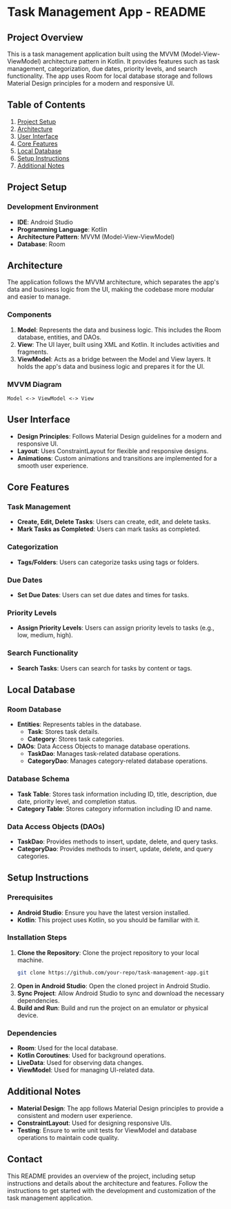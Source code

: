 # Task Management App - README

## Project Overview
This is a task management application built using the MVVM (Model-View-ViewModel) architecture pattern in Kotlin. It provides features such as task management, categorization, due dates, priority levels, and search functionality. The app uses Room for local database storage and follows Material Design principles for a modern and responsive UI.

## Table of Contents
1. [Project Setup](#project-setup)
2. [Architecture](#architecture)
3. [User Interface](#user-interface)
4. [Core Features](#core-features)
5. [Local Database](#local-database)
6. [Setup Instructions](#setup-instructions)
7. [Additional Notes](#additional-notes)

## Project Setup

### Development Environment
- **IDE**: Android Studio
- **Programming Language**: Kotlin
- **Architecture Pattern**: MVVM (Model-View-ViewModel)
- **Database**: Room

## Architecture
The application follows the MVVM architecture, which separates the app's data and business logic from the UI, making the codebase more modular and easier to manage.

### Components
1. **Model**: Represents the data and business logic. This includes the Room database, entities, and DAOs.
2. **View**: The UI layer, built using XML and Kotlin. It includes activities and fragments.
3. **ViewModel**: Acts as a bridge between the Model and View layers. It holds the app's data and business logic and prepares it for the UI.

### MVVM Diagram
```
Model <-> ViewModel <-> View
```

## User Interface
- **Design Principles**: Follows Material Design guidelines for a modern and responsive UI.
- **Layout**: Uses ConstraintLayout for flexible and responsive designs.
- **Animations**: Custom animations and transitions are implemented for a smooth user experience.

## Core Features

### Task Management
- **Create, Edit, Delete Tasks**: Users can create, edit, and delete tasks.
- **Mark Tasks as Completed**: Users can mark tasks as completed.

### Categorization
- **Tags/Folders**: Users can categorize tasks using tags or folders.

### Due Dates
- **Set Due Dates**: Users can set due dates and times for tasks.

### Priority Levels
- **Assign Priority Levels**: Users can assign priority levels to tasks (e.g., low, medium, high).

### Search Functionality
- **Search Tasks**: Users can search for tasks by content or tags.

## Local Database

### Room Database
- **Entities**: Represents tables in the database.
  - **Task**: Stores task details.
  - **Category**: Stores task categories.
- **DAOs**: Data Access Objects to manage database operations.
  - **TaskDao**: Manages task-related database operations.
  - **CategoryDao**: Manages category-related database operations.

### Database Schema
- **Task Table**: Stores task information including ID, title, description, due date, priority level, and completion status.
- **Category Table**: Stores category information including ID and name.

### Data Access Objects (DAOs)
- **TaskDao**: Provides methods to insert, update, delete, and query tasks.
- **CategoryDao**: Provides methods to insert, update, delete, and query categories.

## Setup Instructions

### Prerequisites
- **Android Studio**: Ensure you have the latest version installed.
- **Kotlin**: This project uses Kotlin, so you should be familiar with it.

### Installation Steps
1. **Clone the Repository**: Clone the project repository to your local machine.
   ```sh
   git clone https://github.com/your-repo/task-management-app.git
   ```
2. **Open in Android Studio**: Open the cloned project in Android Studio.
3. **Sync Project**: Allow Android Studio to sync and download the necessary dependencies.
4. **Build and Run**: Build and run the project on an emulator or physical device.

### Dependencies
- **Room**: Used for the local database.
- **Kotlin Coroutines**: Used for background operations.
- **LiveData**: Used for observing data changes.
- **ViewModel**: Used for managing UI-related data.

## Additional Notes
- **Material Design**: The app follows Material Design principles to provide a consistent and modern user experience.
- **ConstraintLayout**: Used for designing responsive UIs.
- **Testing**: Ensure to write unit tests for ViewModel and database operations to maintain code quality.

## Contact


This README provides an overview of the project, including setup instructions and details about the architecture and features. Follow the instructions to get started with the development and customization of the task management application.

